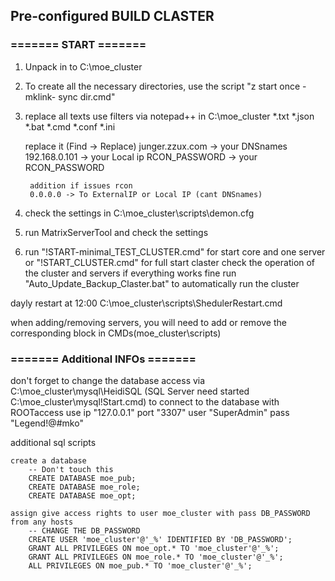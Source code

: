 
## Pre-configured BUILD CLASTER
### ======= START =======
1. Unpack in to C:\moe_cluster
2. To create all the necessary directories, use the script "z start once - mklink- sync dir.cmd"
3. replace all texts use filters via notepad++ in C:\moe_cluster
	*.txt *.json *.bat *.cmd *.conf *.ini

	replace it (Find -> Replace)
	junger.zzux.com -> your DNSnames
	192.168.0.101 -> your Local ip
	RCON_PASSWORD -> your RCON_PASSWORD

		addition if issues rcon
		0.0.0.0 -> To ExternalIP or Local IP (cant DNSnames)
4. check the settings in C:\moe_cluster\scripts\demon.cfg
5. run MatrixServerTool and check the settings
6. run "!START-minimal_TEST_CLUSTER.cmd" for start core and one server or "!START_CLUSTER.cmd" for full start claster
	check the operation of the cluster and servers
	if everything works fine run "Auto_Update_Backup_Claster.bat" to automatically run the cluster
	
dayly restart at 12:00 C:\moe_cluster\scripts\ShedulerRestart.cmd

when adding/removing servers, you will need to add or remove the corresponding block in CMDs(moe_cluster\scripts)

### ======= Additional INFOs =======
don't forget to change the database access via C:\moe_cluster\mysql\HeidiSQL (SQL Server need started C:\moe_cluster\mysql\!Start.cmd)
to connect to the database with ROOTaccess use ip "127.0.0.1" port "3307" user "SuperAdmin" pass "Legend!@#mko"

additional sql scripts

	create a database
		-- Don't touch this
		CREATE DATABASE moe_pub;
		CREATE DATABASE moe_role;
		CREATE DATABASE moe_opt;

	assign give access rights to user moe_cluster with pass DB_PASSWORD from any hosts
		-- CHANGE THE DB_PASSWORD
		CREATE USER 'moe_cluster'@'_%' IDENTIFIED BY 'DB_PASSWORD';
		GRANT ALL PRIVILEGES ON moe_opt.* TO 'moe_cluster'@'_%';
		GRANT ALL PRIVILEGES ON moe_role.* TO 'moe_cluster'@'_%';
		ALL PRIVILEGES ON moe_pub.* TO 'moe_cluster'@'_%';

